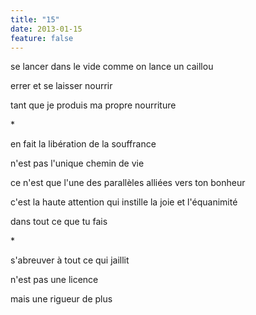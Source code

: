 ```yaml
---
title: "15"
date: 2013-01-15
feature: false
---
```


se lancer dans le vide
comme on lance un caillou

errer et se laisser nourrir

tant que je produis ma propre nourriture

\*

en fait
la libération
de la souffrance

n'est pas l'unique chemin
de vie

ce n'est que l'une des parallèles alliées vers ton bonheur

c'est la haute attention
qui instille la joie
et l'équanimité

dans tout ce que tu fais

\*

s'abreuver à tout ce qui jaillit

n'est pas une licence

mais une rigueur de plus
